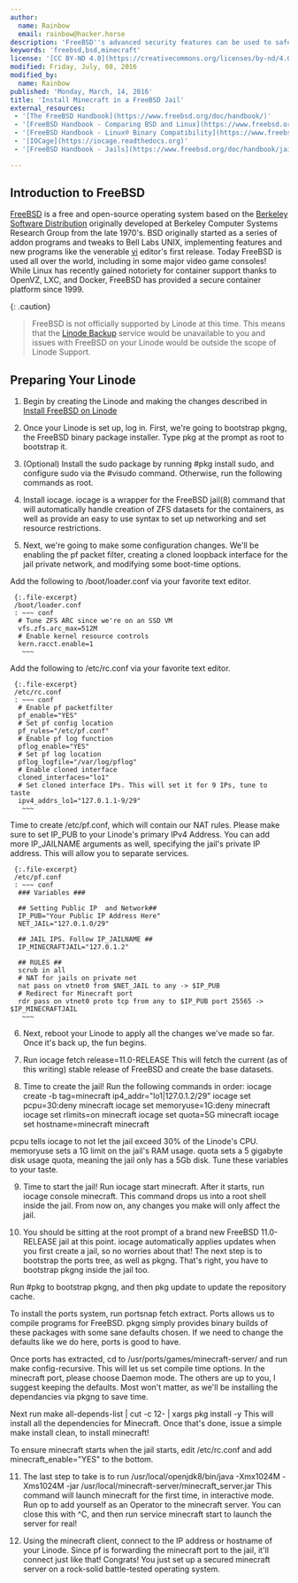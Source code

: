 ```yaml
---
author:
  name: Rainbow
  email: rainbow@hacker.horse
description: 'FreeBSD''s advanced security features can be used to safely provide a secured container for hosting game servers, like Minecraft.'
keywords: 'freebsd,bsd,minecraft'
license: '[CC BY-ND 4.0](https://creativecommons.org/licenses/by-nd/4.0)'
modified: Friday, July, 08, 2016
modified_by:
  name: Rainbow
published: 'Monday, March, 14, 2016'
title: 'Install Minecraft in a FreeBSD Jail'
external_resources:
 - '[The FreeBSD Handbook](https://www.freebsd.org/doc/handbook/)'
 - '[FreeBSD Handbook - Comparing BSD and Linux](https://www.freebsd.org/doc/en/articles/explaining-bsd/comparing-bsd-and-linux.html)'
 - '[FreeBSD Handbook - Linux® Binary Compatibility](https://www.freebsd.org/doc/handbook/linuxemu.html)'
 - '[IOCage](https://iocage.readthedocs.org)'
 - '[FreeBSD Handbook - Jails](https://www.freebsd.org/doc/handbook/jails.html)'

---
```


## Introduction to FreeBSD

[FreeBSD](https://www.freebsd.org/) is a free and open-source operating system based on the [Berkeley Software Distribution](https://en.wikipedia.org/wiki/Berkeley_Software_Distribution) originally developed at Berkeley Computer Systems Research Group from the late 1970's. BSD originally started as a series of addon programs and tweaks to Bell Labs UNIX, implementing features and new programs like the venerable [vi](https://en.wikipedia.org/wiki/Vi) editor's first release. Today FreeBSD is used all over the world, including in some major video game consoles! While Linux has recently gained notoriety for container support thanks to OpenVZ, LXC, and Docker, FreeBSD has provided a secure container platform since 1999.

{: .caution}
>
>FreeBSD is not officially supported by Linode at this time. This means that the [Linode Backup](/docs/platform/backup-service) service would be unavailable to you and issues with FreeBSD on your Linode would be outside the scope of Linode Support.

## Preparing Your Linode

1.    Begin by creating the Linode and making the changes described in [Install FreeBSD on Linode](https://linode.com/docs/tools-reference/custom-kernels-distros/install-freebsd-on-linode)

2.    Once your Linode is set up, log in. First, we're going to bootstrap pkgng, the FreeBSD binary package installer.
Type pkg at the prompt as root to bootstrap it.

3.    (Optional) Install the sudo package by running #pkg install sudo, and configure sudo via the #visudo command. Otherwise, run the following commands as root.

4.    Install iocage. iocage is a wrapper for the FreeBSD jail(8) command that will automatically handle creation of ZFS datasets for the containers, as well as provide an easy to use syntax to set up networking and set resource restrictions.

5.    Next, we're going to make some configuration changes. We'll be enabling the pf packet filter, creating a cloned loopback interface for the jail private network, and modifying some boot-time options.

Add the following to /boot/loader.conf via your favorite text editor.

     {:.file-excerpt}
     /boot/loader.conf
     : ~~~ conf
      # Tune ZFS ARC since we're on an SSD VM
      vfs.zfs.arc_max=512M
      # Enable kernel resource controls
      kern.racct.enable=1
       ~~~

Add the following to /etc/rc.conf via your favorite text editor.

     {:.file-excerpt}
     /etc/rc.conf
     : ~~~ conf
      # Enable pf packetfilter
      pf_enable="YES"
      # Set pf config location
      pf_rules="/etc/pf.conf"
      # Enable pf log function
      pflog_enable="YES"
      # Set pf log location
      pflog_logfile="/var/log/pflog"
      # Enable cloned interface
      cloned_interfaces="lo1"
      # Set cloned interface IPs. This will set it for 9 IPs, tune to taste
      ipv4_addrs_lo1="127.0.1.1-9/29"
       ~~~

Time to create /etc/pf.conf, which will contain our NAT rules. 
Please make sure to set IP_PUB to your Linode's primary IPv4 Address.
You can add more IP_JAILNAME arguments as well, specifying the jail's private IP address. This will allow you to separate services.

     {:.file-excerpt}
     /etc/pf.conf
     : ~~~ conf
      ### Variables ###

      ## Setting Public IP  and Network##
      IP_PUB="Your Public IP Address Here"
      NET_JAIL="127.0.1.0/29"

      ## JAIL IPS. Follow IP_JAILNAME ##
      IP_MINECRAFTJAIL="127.0.1.2"

      ## RULES ##          
      scrub in all
      # NAT for jails on private net
      nat pass on vtnet0 from $NET_JAIL to any -> $IP_PUB
      # Redirect for Minecraft port
      rdr pass on vtnet0 proto tcp from any to $IP_PUB port 25565 -> $IP_MINECRAFTJAIL
       ~~~

6.   Next, reboot your Linode to apply all the changes we've made so far. Once it's back up, the fun begins.

7.   Run iocage fetch release=11.0-RELEASE
     This will fetch the current (as of this writing) stable release of FreeBSD and create the base datasets.

8.   Time to create the jail! Run the following commands in order:
iocage create -b tag=minecraft ip4_addr="lo1|127.0.1.2/29"
iocage set pcpu=30:deny minecraft
iocage set memoryuse=1G:deny minecraft
iocage set rlimits=on minecraft
iocage set quota=5G minecraft
iocage set hostname=minecraft minecraft

pcpu tells iocage to not let the jail exceed 30% of the Linode's CPU. memoryuse sets a 1G limit on the jail's RAM usage.
quota sets a 5 gigabyte disk usage quota, meaning the jail only has a 5Gb disk. Tune these variables to your taste.

9.    Time to start the jail! Run iocage start minecraft. After it starts, run iocage console minecraft. This command drops us into a root shell inside the jail. From now on, any changes you make will only affect the jail.

10.   You should be sitting at the root prompt of a brand new FreeBSD 11.0-RELEASE jail at this point. iocage automatically applies updates when you first create a jail, so no worries about that! The next step is to bootstrap the ports tree, as well as pkgng. That's right, you have to bootstrap pkgng inside the jail too.

Run #pkg to bootstrap pkgng, and then pkg update to update the repository cache.

To install the ports system, run portsnap fetch extract. Ports allows us to compile programs for FreeBSD. pkgng simply provides binary builds of these packages with some sane defaults chosen. If we need to change the defaults like we do here, ports is good to have.

Once ports has extracted, cd to /usr/ports/games/minecraft-server/ and run make config-recursive.
This will let us set compile time options. In the minecraft port, please choose Daemon mode. The others are up to you, I suggest keeping the defaults. Most won't matter, as we'll be installing the dependancies via pkgng to save time.

Next run make all-depends-list | cut -c 12- | xargs pkg install -y
This will install all the dependencies for Minecraft. Once that's done, issue a simple make install clean, to install minecraft!

To ensure minecraft starts when the jail starts, edit /etc/rc.conf and add minecraft_enable="YES" to the bottom.

11. The last step to take is to run /usr/local/openjdk8/bin/java -Xmx1024M -Xms1024M -jar /usr/local/minecraft-server/minecraft_server.jar
This command will launch minecraft for the first time, in interactive mode. Run op <Your Minecraft Username Here> to add yourself as an Operator to the minecraft server. You can close this with ^C, and then run service minecraft start to launch the server for real!

12. Using the minecraft client, connect to the IP address or hostname of your Linode. Since pf is forwarding the minecraft port to the jail, it'll connect just like that! Congrats! You just set up a secured minecraft server on a rock-solid battle-tested operating system.
